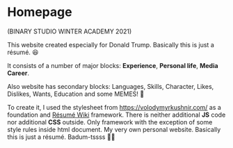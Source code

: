 # Homepage

(BINARY STUDIO WINTER ACADEMY 2021)

  This website created especially for Donald Trump. Basically this is just a résumé. 😆
  
  It consists of a number of major blocks: **Experience**, **Personal life**, **Media Career**.

  Also website has secondary blocks: Languages, Skills, Character, Likes, Dislikes, Wants, Education and some MEMES! 🤩


  To create it, I used the stylesheet from https://volodymyrkushnir.com/ as a foundation and [Résumé Wiki](https://github.com/volodymyr-kushnir/volodymyrkushnir.com/wiki/R%C3%A9sum%C3%A9#content) framework.
  There is neither additional **JS** code nor additional **CSS** outside. Only framework with the exception of some style rules inside html       document.
  My very own personal website. Basically this is just a résumé. Badum-tssss 🥁🙀
